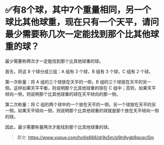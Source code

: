 # ✅有8个球，其中7个重量相同，另一个球比其他球重，现在只有一个天平，请问最少需要称几次一定能找到那个比其他球重的球？

最少需要称两次才一定能找到那个比其他球重的球。

首先，将这 8 个球分成三组：A 组有 3 个球，B 组有 3 个球，C 组有 2 个球。

第一次称量：将 A 组的三个球放在天平的一侧，B 组的三个球放在天平的另一侧。这样如果天平平衡，则说明那个比其他球重的球在 C 组中；否则，如果天平倾向一侧，则说明那个比其他球重的球在天平倾向的那一侧。

第二次称量：将 C 组的两个球中的一个放在天平的一侧，另一个球放在天平的另一侧。如果天平倾向一侧，则说明那个比其他球重的球就是那个放在天平倾向一侧的球。

因此，最少需要称量两次才能找到那个比其他球重的球。


> 原文: <https://www.yuque.com/hollis666/dr9x5m/sl9n9ygb9qcqci5m>